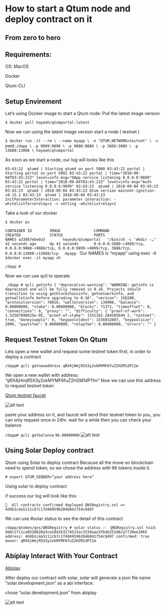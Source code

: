 # How to start a Qtum node and deploy contract on it

## From zero to hero


## Requirements:

OS: MacOS

Docker

Qtum-CLI

## Setup Envirement

Let’s using Docker image to start a Qtum node:
Pull the latest image version

`$ docker pull hayeah/qtumportal:latest`

Now we can using the latest image version start a node ( testnet )

`$ docker run -it --rm \
--name myapp \
-e "QTUM_NETWORK=testnet" \
-v `pwd`:/dapp \
-p 9899:9899 \
-p 9888:9888 \
-p 3889:3889 \
-p 13888:13888 \
hayeah/qtumportal`

As soon as we start a node, our log will looks like this

`03:43:22  qtumd | Starting qtumd on port 5000
03:43:22 portal | Starting portal on port 5001
03:43:22 portal | time="2018-09-04T03:43:22Z" level=info msg="DApp service listening 0.0.0.0:9888"
03:43:22 portal | time="2018-09-04T03:43:22Z" level=info msg="Auth service listening 0.0.0.0:9899"
03:43:23  qtumd | 2018-09-04 03:43:23
03:43:23  qtumd | 2018-09-04 03:43:23 Qtum version mainnet-ignition-v0.15.2
03:43:23  qtumd | 2018-09-04 03:43:23 InitParameterInteraction: parameter interaction: -whitelistforcerelay=1 -> setting -whitelistrelay=1
`

Take a look of our docker

`$ docker ps`

`CONTAINER ID        IMAGE               COMMAND                  CREATED             STATUS              PORTS                                                                                                        NAMES
a33867ebe8a3        hayeah/qtumportal   "/bin/sh -c 'mkdir -…"   42 seconds ago      Up 42 seconds       0.0.0.0:3889->3889/tcp, 0.0.0.0:9888->9888/tcp, 0.0.0.0:9899->9899/tcp, 3888/tcp, 0.0.0.0:13888->13888/tcp   myapp
`
Our NAMES is “myapp” using exec -it
`$docker exec -it myapp sh`

`/dapp #`

Now we can use qcli to operate

` /dapp # qcli getinfo
{
"deprecation-warning": "WARNING: getinfo is deprecated and will be fully removed in 0.16. Projects should transition to using getblockchaininfo, getnetworkinfo, and getwalletinfo before upgrading to 0.16",
"version": 150200,
"protocolversion": 70016,
"walletversion": 139900,
"balance": 0.00000000,
"stake": 0.00000000,
"blocks": 71371,
"timeoffset": 0,
"connections": 8,
"proxy": "",
"difficulty": {
"proof-of-work": 1.52587890625e-05,
"proof-of-stake": 1551162.284585649
},
"testnet": true,
"moneysupply": 0,
"keypoololdest": 1536032607,
"keypoolsize": 2000,
"paytxfee": 0.00000000,
"relayfee": 0.00400000,
"errors": ""
}`

## Request Testnet Token On Qtum

Lets open a new wallet and request some testnet token first, in order to deploy a contract

`/dapp# qcli getnewaddress
qRX4jHmjR5X3y2xkMYMF6fuZ2H2M1dP11m`

We open a new wallet with address: “qRX4jHmjR5X3y2xkMYMF6fuZ2H2M1dP11m”
Now we can use this address to request testnet token

[Qtum testnet faucet]( http://testnet-faucet.qtum.info/#!/)


![alt text](../img/testnet )


paste your address on it, and faucet will send their testnet token to you, you can only request once in 24hr.
wait for a while then you can check your balance

`/dapp# qcli getbalance`
`96.00000000`
![alt text](../img/testnet_address )

## Using Solar Deploy contract

Qtum using Solar to deploy contract
Because all the move on blockchain need to spend token, so we chose the address with 96 tokens inside it.

`# export QTUM_SENDER=”your address here”`

Using solar to deploy contract

if success our log will look like this:

`🚀  All contracts confirmed
deployed QNSRegistry.sol => 4d4b1c4a5111cb7c1fd469596204b841754c8497`

We can use #solar status to see the detail of this contract

`/dapp/qtoken/qns/QNSRegistry # solar status
✅  QNSRegistry.sol
txid: 4b0c1fc1ce8528820a3ce104263174523ac323daaa37bde252d8ca7720ee1065
address: 4d4b1c4a5111cb7c1fd469596204b841754c8497
confirmed: true
owner: qRX4jHmjR5X3y2xkMYMF6fuZ2H2M1dP11m`

##  Abiplay Interact With Your Contract

[Abiplay](http://localhost:9899/abiplay/)

After deploy our contract with solar, solar will generate a json file name “solar.development.json” as a abi interface.

chose “solar.development.json” from abiplay

![alt text](../img/abiplay )















